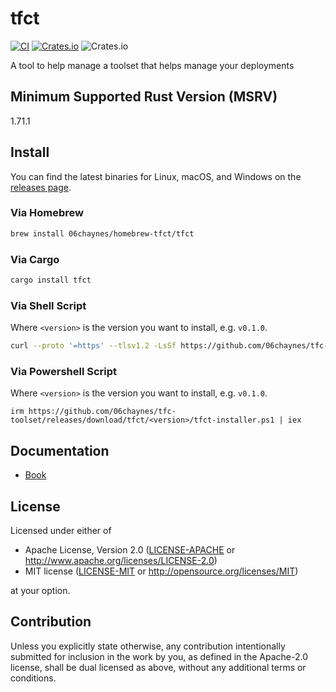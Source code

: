 # tfct

[![CI](https://img.shields.io/github/actions/workflow/status/06chaynes/tfc-toolset/rust.yml?label=CI&style=for-the-badge)](https://github.com/06chaynes/tfc-toolset/actions/workflows/rust.yml)
[![Crates.io](https://img.shields.io/crates/v/tfct?style=for-the-badge)](https://crates.io/crates/tfct)
![Crates.io](https://img.shields.io/crates/l/tfct?style=for-the-badge)

A tool to help manage a toolset that helps manage your deployments


## Minimum Supported Rust Version (MSRV)

1.71.1

## Install

You can find the latest binaries for Linux, macOS, and Windows on the [releases page](https://github.com/06chaynes/tfc-toolset/releases).

### Via Homebrew

```sh
brew install 06chaynes/homebrew-tfct/tfct
```

### Via Cargo

```sh
cargo install tfct
```

### Via Shell Script

Where `<version>` is the version you want to install, e.g. `v0.1.0`.

```sh
curl --proto '=https' --tlsv1.2 -LsSf https://github.com/06chaynes/tfc-toolset/releases/download/tfct/<version>/tfct-installer.sh | sh
```

### Via Powershell Script

Where `<version>` is the version you want to install, e.g. `v0.1.0`.

```pwsh
irm https://github.com/06chaynes/tfc-toolset/releases/download/tfct/<version>/tfct-installer.ps1 | iex
```

## Documentation

- [Book](https://tfc-toolset.rs/tfct/book)

## License

Licensed under either of

- Apache License, Version 2.0
  ([LICENSE-APACHE](https://github.com/06chaynes/http-cache/blob/main/LICENSE-APACHE) or <http://www.apache.org/licenses/LICENSE-2.0>)
- MIT license
  ([LICENSE-MIT](https://github.com/06chaynes/http-cache/blob/main/LICENSE-MIT) or <http://opensource.org/licenses/MIT>)

at your option.

## Contribution

Unless you explicitly state otherwise, any contribution intentionally submitted
for inclusion in the work by you, as defined in the Apache-2.0 license, shall be
dual licensed as above, without any additional terms or conditions.
